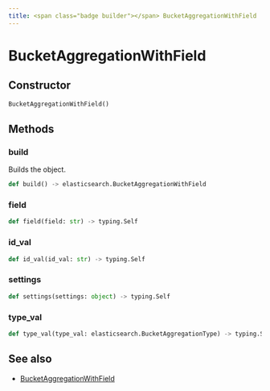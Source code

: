 ```yaml
---
title: <span class="badge builder"></span> BucketAggregationWithField
---
```

# <span class="badge builder"></span> BucketAggregationWithField

## Constructor

```python
BucketAggregationWithField()
```
## Methods

### <span class="badge object-method"></span> build

Builds the object.

```python
def build() -> elasticsearch.BucketAggregationWithField
```

### <span class="badge object-method"></span> field

```python
def field(field: str) -> typing.Self
```

### <span class="badge object-method"></span> id_val

```python
def id_val(id_val: str) -> typing.Self
```

### <span class="badge object-method"></span> settings

```python
def settings(settings: object) -> typing.Self
```

### <span class="badge object-method"></span> type_val

```python
def type_val(type_val: elasticsearch.BucketAggregationType) -> typing.Self
```

## See also

 * <span class="badge object-type-class"></span> [BucketAggregationWithField](./object-BucketAggregationWithField.md)
